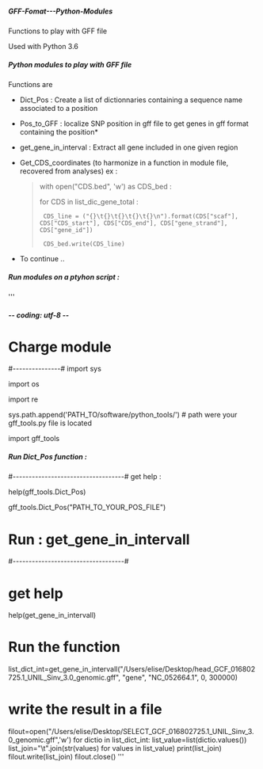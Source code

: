 ##### GFF-Fomat---Python-Modules
Functions to play with GFF file

Used with Python 3.6

##### Python modules to play with GFF file
Functions are

- Dict_Pos : Create a list of dictionnaries containing a sequence name associated to a position
- Pos_to_GFF : localize SNP position in gff file to get genes in gff format containing the position*
- get_gene_in_interval : Extract all gene included in one given region
- Get_CDS_coordinates (to harmonize in a function in module file, recovered from analyses)
  ex :
  
  > with open("CDS.bed", 'w') as CDS_bed :
  > 
  >  for CDS in list_dic_gene_total :
  > 
  >      CDS_line = ("{}\t{}\t{}\t{}\t{}\n").format(CDS["scaf"], CDS["CDS_start"], CDS["CDS_end"], CDS["gene_strand"], CDS["gene_id"])
  > 
  >      CDS_bed.write(CDS_line)
  

- To continue ..

  
##### Run modules on a ptyhon script :
'''
##### -*- coding: utf-8 -*-

# Charge module 
#---------------#
import sys

import os

import re

sys.path.append('PATH_TO/software/python_tools/') # path were your gff_tools.py file is located

import gff_tools

##### Run Dict_Pos function :
#-----------------------------------#
get help :

help(gff_tools.Dict_Pos)

gff_tools.Dict_Pos("PATH_TO_YOUR_POS_FILE")

# Run : get_gene_in_intervall
#-----------------------------------#
# get help
help(get_gene_in_intervall)

# Run the function
list_dict_int=get_gene_in_intervall("/Users/elise/Desktop/head_GCF_016802725.1_UNIL_Sinv_3.0_genomic.gff", "gene", "NC_052664.1", 0, 300000)

# write the result in a file
filout=open("/Users/elise/Desktop/SELECT_GCF_016802725.1_UNIL_Sinv_3.0_genomic.gff",'w')
for dictio in list_dict_int:
    list_value=list(dictio.values())
    list_join="\t".join(str(values) for values in list_value)
    print(list_join)
    filout.write(list_join)
filout.close()
'''
